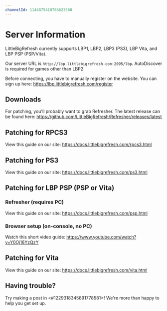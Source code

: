 ```yaml
---
channelId: 1144875410786623568
---
```


# Server Information

LittleBigRefresh currently supports LBP1, LBP2, LBP3 (PS3), LBP Vita, and LBP PSP (PSP/Vita).

Our server URL is `http://lbp.littlebigrefresh.com:2095/lbp`. AutoDiscover is required for games other than LBP2.

Before connecting, you have to manually register on the website. You can sign up here: https://lbp.littlebigrefresh.com/register

## Downloads

For patching, you'll probably want to grab Refresher. The latest release can be found here: https://github.com/LittleBigRefresh/Refresher/releases/latest

## Patching for RPCS3

View this guide on our site: https://docs.littlebigrefresh.com/rpcs3.html

## Patching for PS3

View this guide on our site: https://docs.littlebigrefresh.com/ps3.html

## Patching for LBP PSP (PSP or Vita)

### Refresher (requires PC)

View this guide on our site: https://docs.littlebigrefresh.com/psp.html

### Browser setup (on-console, no PC)

Watch this short video guide: https://www.youtube.com/watch?v=Y0Oj16YzQzY

## Patching for Vita

View this guide on our site: https://docs.littlebigrefresh.com/vita.html

## Having trouble?

Try making a post in <#1229318345891778581>! We're more than happy to help you get set up.